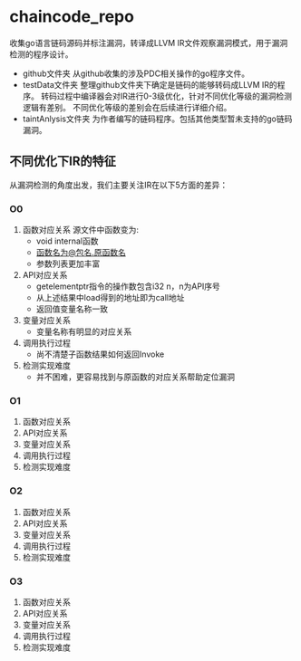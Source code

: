 # chaincode_repo

收集go语言链码源码并标注漏洞，转译成LLVM IR文件观察漏洞模式，用于漏洞检测的程序设计。

- github文件夹
    从github收集的涉及PDC相关操作的go程序文件。
- testData文件夹
    整理github文件夹下确定是链码的能够转码成LLVM IR的程序。
    转码过程中编译器会对IR进行0-3级优化，针对不同优化等级的漏洞检测逻辑有差别。
    不同优化等级的差别会在后续进行详细介绍。
- taintAnlysis文件夹
    为作者编写的链码程序。包括其他类型暂未支持的go链码漏洞。

## 不同优化下IR的特征

从漏洞检测的角度出发，我们主要关注IR在以下5方面的差异：

### O0

1. 函数对应关系
   源文件中函数变为:
      - void internal函数
      - 函数名为@包名.原函数名
      - 参数列表更加丰富
2. API对应关系
    - getelementptr指令的操作数包含i32 n，n为API序号
    - 从上述结果中load得到的地址即为call地址
    - 返回值变量名称一致
3. 变量对应关系
    - 变量名称有明显的对应关系
4. 调用执行过程
    - 尚不清楚子函数结果如何返回Invoke
5. 检测实现难度
    - 并不困难，更容易找到与原函数的对应关系帮助定位漏洞

### O1

1. 函数对应关系
2. API对应关系
3. 变量对应关系
4. 调用执行过程
5. 检测实现难度

### O2

1. 函数对应关系
2. API对应关系
3. 变量对应关系
4. 调用执行过程
5. 检测实现难度

### O3

1. 函数对应关系
2. API对应关系
3. 变量对应关系
4. 调用执行过程
5. 检测实现难度
